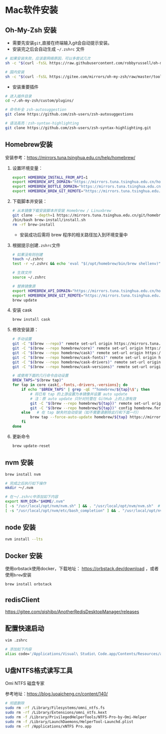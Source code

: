 # Mac软件安装

## Oh-My-Zsh 安装

* 需要先安装`git`,直接在终端输入git会自动提示安装。
* 安装完之后会自动生成 `~/.zshrc` 文件

```bash
# 如果安装失败，应该是网络原因，可以多尝试几次
sh -c "$(curl -fsSL https://raw.githubusercontent.com/robbyrussell/oh-my-zsh/master/tools/install.sh)"

# 国内安装
sh -c "$(curl -fsSL https://gitee.com/mirrors/oh-my-zsh/raw/master/tools/install.sh)"
```

* 安装重要插件

```bash
# 进入插件目录
cd ~/.oh-my-zsh/custom/plugins/

# 命令补全 zsh-autosuggestion
git clone https://github.com/zsh-users/zsh-autosuggestions

# 语法高亮：zsh-syntax-highlighting
git clone https://github.com/zsh-users/zsh-syntax-highlighting.git
```

## Homebrew安装

安装参考：https://mirrors.tuna.tsinghua.edu.cn/help/homebrew/

1. 设置环境变量：

    ```bash
    export HOMEBREW_INSTALL_FROM_API=1
    export HOMEBREW_API_DOMAIN="https://mirrors.tuna.tsinghua.edu.cn/homebrew-bottles/api"
    export HOMEBREW_BOTTLE_DOMAIN="https://mirrors.tuna.tsinghua.edu.cn/homebrew-bottles"
    export HOMEBREW_BREW_GIT_REMOTE="https://mirrors.tuna.tsinghua.edu.cn/git/homebrew/brew.git"
    ```

1. 下载脚本并安装：

    ```bash
    # 从本镜像下载安装脚本并安装 Homebrew / Linuxbrew
    git clone --depth=1 https://mirrors.tuna.tsinghua.edu.cn/git/homebrew/install.git brew-install
    /bin/bash brew-install/install.sh
    rm -rf brew-install
    ```
    * 安装成功后需将 brew 程序的相关路径加入到环境变量中

1. 根据提示创建`.zshrc`文件

    ```bash
    # 如果没有则创建
    touch ~/.zshrc
    test -r ~/.zshrc && echo 'eval "$(/opt/homebrew/bin/brew shellenv)"' >> ~/.zshrc
    
    # 生效文件
    source ~/.zshrc

    # 替换镜像源
    export HOMEBREW_API_DOMAIN="https://mirrors.tuna.tsinghua.edu.cn/homebrew-bottles/api"
    export HOMEBREW_BREW_GIT_REMOTE="https://mirrors.tuna.tsinghua.edu.cn/git/homebrew/brew.git"
    brew update
    ```
    
1. 安装 cask

    ```bash
    brew install cask
    ```

1. 修改安装源：

    ```bash
    # 手动设置
    git -C "$(brew --repo)" remote set-url origin https://mirrors.tuna.tsinghua.edu.cn/git/homebrew/brew.git
    git -C "$(brew --repo homebrew/core)" remote set-url origin https://mirrors.tuna.tsinghua.edu.cn/git/homebrew/homebrew-core.git
    git -C "$(brew --repo homebrew/cask)" remote set-url origin https://mirrors.tuna.tsinghua.edu.cn/git/homebrew/homebrew-cask.git
    git -C "$(brew --repo homebrew/cask-fonts)" remote set-url origin https://mirrors.tuna.tsinghua.edu.cn/git/homebrew/homebrew-cask-fonts.git
    git -C "$(brew --repo homebrew/cask-drivers)" remote set-url origin https://mirrors.tuna.tsinghua.edu.cn/git/homebrew/homebrew-cask-drivers.git
    git -C "$(brew --repo homebrew/cask-versions)" remote set-url origin https://mirrors.tuna.tsinghua.edu.cn/git/homebrew/homebrew-cask-versions.git

    # 或使用下面的几行命令自动设置
    BREW_TAPS="$(brew tap)"
    for tap in core cask{,-fonts,-drivers,-versions}; do
        if echo "$BREW_TAPS" | grep -qE "^homebrew/${tap}\$"; then
            # 将已有 tap 的上游设置为本镜像并设置 auto update
            # 注：原 auto update 只针对托管在 GitHub 上的上游有效
            git -C "$(brew --repo homebrew/${tap})" remote set-url origin https://mirrors.tuna.tsinghua.edu.cn/git/homebrew/homebrew-${tap}.git
            git -C "$(brew --repo homebrew/${tap})" config homebrew.forceautoupdate true
        else   # 在 tap 缺失时自动安装（如不需要请删除此行和下面一行）
            brew tap --force-auto-update homebrew/${tap} https://mirrors.tuna.tsinghua.edu.cn/git/homebrew/homebrew-${tap}.git
        fi
    done
    ```

1. 更新命令

    ```bash
    brew update-reset
    ```
## nvm 安装

```bash
brew install nvm

# 完成之后执行如下操作
mkdir ～/.nvm

# 在～/.zshrc中添加如下内容
export NVM_DIR="$HOME/.nvm"
[ -s "/usr/local/opt/nvm/nvm.sh" ] && . "/usr/local/opt/nvm/nvm.sh"  # This loads nvm
[ -s "/usr/local/opt/nvm/etc/bash_completion" ] && . "/usr/local/opt/nvm/etc/bash_completion"  # This loads nvm bash_completion
```

## node 安装

```bash
nvm install --lts
```

## Docker 安装

使用orbstack使用docker，下载地址： https://orbstack.dev/download ，或者使用`brew`安装

```bash
brew install orbstack
```

## redisClient

https://gitee.com/qishibo/AnotherRedisDesktopManager/releases

## 配置快速启动

```bash
vim .zshrc

# 添加如下内容
alias code='/Applications/Visual\ Studio\ Code.app/Contents/Resources/app/bin/code'
```

## U盘NTFS格式读写工具

Omi NTFS 磁盘专家

参考地址：https://blog.luoaicheng.cn/content/140/

```bash
# 彻底删除
sudo rm -rf /Library/Filesystems/omni_ntfs.fs
sudo rm -rf /Library/Extensions/omni_ntfs.kext
sudo rm -f /Library/PrivilegedHelperTools/NTFS-Pro-by-Omi-Helper
sudo rm -f /Library/LaunchDaemons/HelperTool-Launchd.plist
sudo rm -rf /Applications/xNTFS Pro.app
```



